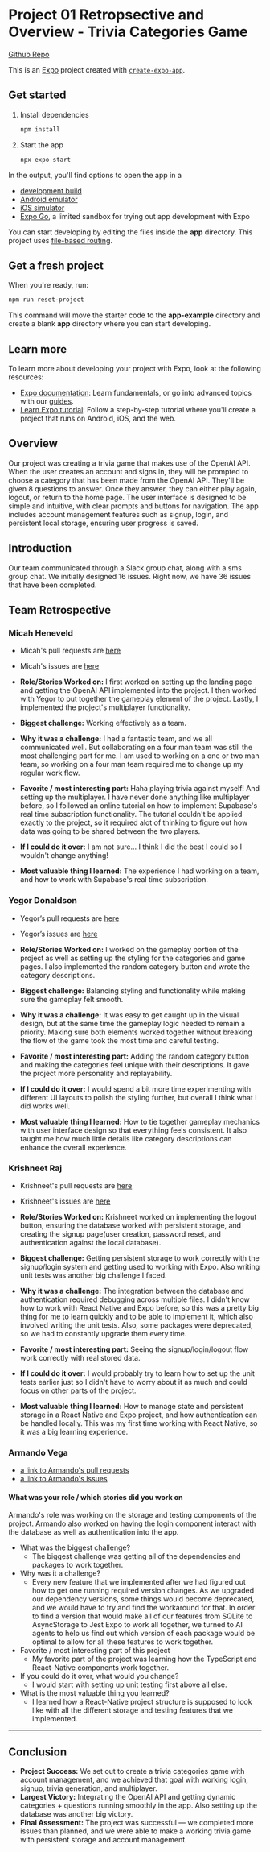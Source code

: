 <!-- # Welcome to your Expo app 👋

This is an [Expo](https://expo.dev) project created with [`create-expo-app`](https://www.npmjs.com/package/create-expo-app).

## Get started

1. Install dependencies

   ```bash
   npm install
   ```

2. Start the app

   ```bash
   npx expo start
   ```

In the output, you'll find options to open the app in a

- [development build](https://docs.expo.dev/develop/development-builds/introduction/)
- [Android emulator](https://docs.expo.dev/workflow/android-studio-emulator/)
- [iOS simulator](https://docs.expo.dev/workflow/ios-simulator/)
- [Expo Go](https://expo.dev/go), a limited sandbox for trying out app development with Expo

You can start developing by editing the files inside the **app** directory. This project uses [file-based routing](https://docs.expo.dev/router/introduction).

## Get a fresh project

When you're ready, run:

```bash
npm run reset-project
```

This command will move the starter code to the **app-example** directory and create a blank **app** directory where you can start developing.

## Learn more

To learn more about developing your project with Expo, look at the following resources:

- [Expo documentation](https://docs.expo.dev/): Learn fundamentals, or go into advanced topics with our [guides](https://docs.expo.dev/guides).
- [Learn Expo tutorial](https://docs.expo.dev/tutorial/introduction/): Follow a step-by-step tutorial where you'll create a project that runs on Android, iOS, and the web.

## Join the community

Join our community of developers creating universal apps.

- [Expo on GitHub](https://github.com/expo/expo): View our open source platform and contribute.
- [Discord community](https://chat.expo.dev): Chat with Expo users and ask questions.

# cst438proj1 -->

# Project 01 Retropsective and Overview - Trivia Categories Game

[Github Repo](https://github.com/Wei-HaiMing/cst438proj1)

This is an [Expo](https://expo.dev) project created with [`create-expo-app`](https://www.npmjs.com/package/create-expo-app).

## Get started

1. Install dependencies

   ```bash
   npm install
   ```

2. Start the app

   ```bash
   npx expo start
   ```

In the output, you'll find options to open the app in a

- [development build](https://docs.expo.dev/develop/development-builds/introduction/)
- [Android emulator](https://docs.expo.dev/workflow/android-studio-emulator/)
- [iOS simulator](https://docs.expo.dev/workflow/ios-simulator/)
- [Expo Go](https://expo.dev/go), a limited sandbox for trying out app development with Expo

You can start developing by editing the files inside the **app** directory. This project uses [file-based routing](https://docs.expo.dev/router/introduction).

## Get a fresh project

When you're ready, run:

```bash
npm run reset-project
```

This command will move the starter code to the **app-example** directory and create a blank **app** directory where you can start developing.

## Learn more

To learn more about developing your project with Expo, look at the following resources:

- [Expo documentation](https://docs.expo.dev/): Learn fundamentals, or go into advanced topics with our [guides](https://docs.expo.dev/guides).
- [Learn Expo tutorial](https://docs.expo.dev/tutorial/introduction/): Follow a step-by-step tutorial where you'll create a project that runs on Android, iOS, and the web.

## Overview

Our project was creating a trivia game that makes use of the OpenAI API. 
When the user creates an account and signs in, they will be prompted to choose a category that has been made from the OpenAI API.
They'll be given 8 questions to answer. Once they answer, they can either play again, logout, or return to the home page. 
The user interface is designed to be simple and intuitive, with clear prompts and buttons for navigation. 
The app includes account management features such as signup, login, and persistent local storage, ensuring user progress is saved.

## Introduction
Our team communicated through a Slack group chat, along with a sms group chat.
We initially designed 16 issues. 
Right now, we have 36 issues that have been completed. 

## Team Retrospective

### Micah Heneveld

- Micah's pull requests are [here](https://github.com/Wei-HaiMing/cst438proj1/issues?q=is%3Apr%20state%3Aclosed%20author%3AMicahHeneveld)

- Micah's issues are [here](https://github.com/Wei-HaiMing/cst438proj1/issues?q=is%3Aissue%20state%3Aclosed%20author%3AMicahHeneveld)

- **Role/Stories Worked on:** 
I first worked on setting up the landing page and getting the OpenAI API implemented into the project.  I then worked with Yegor to put together the gameplay element of the project.  Lastly, I implemented the project's multiplayer functionality.

- **Biggest challenge:**
Working effectively as a team.

- **Why it was a challenge:**
I had a fantastic team, and we all communicated well.  But collaborating on a four man team was still the most challenging part for me.  I am used to working on a one or two man team, so working on a four man team required me to change up my regular work flow.

- **Favorite / most interesting part:** 
Haha playing trivia against myself!  And setting up the multiplayer.  I have never done anything like multiplayer before, so I followed an online tutorial on how to implement Supabase's real time subscription functionality.  The tutorial couldn't be applied exactly to the project, so it required alot of thinking to figure out how data was going to be shared between the two players.

- **If I could do it over:** 
I am not sure... I think I did the best I could so I wouldn't change anything!

- **Most valuable thing I learned:** 
The experience I had working on a team, and how to work with Supabase's real time subscription.


### Yegor Donaldson

- Yegor’s pull requests are [here](https://github.com/Wei-HaiMing/cst438proj1/issues?q=is%3Apr%20state%3Aclosed%20author%3Adonaldson10)

- Yegor’s issues are [here](https://github.com/Wei-HaiMing/cst438proj1/issues?q=is%3Aissue%20state%3Aclosed%20author%3Adonaldson10)

- **Role/Stories Worked on:** 
I worked on the gameplay portion of the project as well as setting up the styling for the categories and game pages. I also implemented the random category button and wrote the category descriptions.

- **Biggest challenge:**
Balancing styling and functionality while making sure the gameplay felt smooth.

- **Why it was a challenge:**
It was easy to get caught up in the visual design, but at the same time the gameplay logic needed to remain a priority. Making sure both elements worked together without breaking the flow of the game took the most time and careful testing.

- **Favorite / most interesting part:** 
Adding the random category button and making the categories feel unique with their descriptions. It gave the project more personality and replayability.

- **If I could do it over:** 
I would spend a bit more time experimenting with different UI layouts to polish the styling further, but overall I think what I did works well.

- **Most valuable thing I learned:** 
How to tie together gameplay mechanics with user interface design so that everything feels consistent. It also taught me how much little details like category descriptions can enhance the overall experience.


### Krishneet Raj
- Krishneet's pull requests are [here](https://github.com/Wei-HaiMing/cst438proj1/issues?q=is%3Apr%20state%3Aclosed%20author%3AkrishneetRAJ)

- Krishneet's issues are [here](https://github.com/Wei-HaiMing/cst438proj1/issues?q=is%3Aissue%20state%3Aopen%20author%3AkrishneetRAJ)

- **Role/Stories Worked on:** 
Krishneet worked on implementing the logout button, ensuring the database worked with persistent storage, and creating the signup page(user creation, password reset, and authentication against the local database). 

- **Biggest challenge:**
Getting persistent storage to work correctly with the signup/login system and getting used to working with Expo. Also writing unit tests was another big challenge I faced. 

- **Why it was a challenge:**
The integration between the database and authentication required debugging across multiple files. I didn't know how to work with React Native and Expo before, so this was a pretty big thing for me to learn quickly and to be able to implement it, which also involved writing the unit tests. Also, some packages were deprecated, so we had to constantly upgrade them every time. 

- **Favorite / most interesting part:** 
Seeing the signup/login/logout flow work correctly with real stored data.  

- **If I could do it over:** 
I would probably try to learn how to set up the unit tests earlier just so I didn't have to worry about it as much and could focus on other parts of the project. 
- **Most valuable thing I learned:** 
How to manage state and persistent storage in a React Native and Expo project, and how authentication can be handled locally. This was my first time working with React Native, so it was a big learning experience.

### Armando Vega

- [a link to Armando's pull requests](https://github.com/Wei-HaiMing/cst438proj1/pulls?q=is%3Apr+is%3Aclosed+author%3AWei-HaiMing)
- [a link to Armando's issues](https://github.com/Wei-HaiMing/cst438proj1/issues?q=is%3Aissue%20state%3Aclosed%20author%3AWei-HaiMing)

#### What was your role / which stories did you work on
Armando's role was working on the storage and testing components of the project. Armando also worked on having the login component interact with the database as well as authentication into the app.
+ What was the biggest challenge?
  + The biggest challenge was getting all of the dependencies and packages to work together.
+ Why was it a challenge?
  + Every new feature that we implemented after we had figured out how to get one running required version changes. As we upgraded our dependency versions, some things would become deprecated, and we would have to try and find the workaround for that. In order to find a version that would make all of our features from SQLite to AsyncStorage to Jest Expo to work all together, we turned to AI agents to help us find out which version of each package would be optimal to allow for all these features to work together.
+ Favorite / most interesting part of this project
  + My favorite part of the project was learning how the TypeScript and React-Native components work together. 
+ If you could do it over, what would you change?
  + I would start with setting up unit testing first above all else.
+ What is the most valuable thing you learned?
  + I learned how a React-Native project structure is supposed to look like with all the different storage and testing features that we implemented.

---

## Conclusion
- **Project Success:** We set out to create a trivia categories game with account management, and we achieved that goal with working login, signup, trivia generation, and multiplayer.  
- **Largest Victory:** Integrating the OpenAI API and getting dynamic categories + questions running smoothly in the app. Also setting up the database was another big victory. 
- **Final Assessment:** The project was successful — we completed more issues than planned, and we were able to make a working trivia game with persistent storage and account management.  
